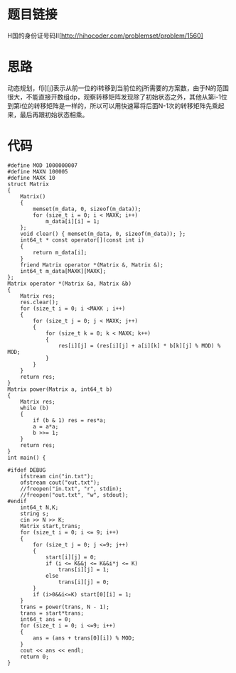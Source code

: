 ﻿# 题目链接
H国的身份证号码II[http://hihocoder.com/problemset/problem/1560]

# 思路
动态规划，f[i][j]表示从前一位的i转移到当前位的j所需要的方案数，由于N的范围很大，不能直接开数组dp，观察转移矩阵发现除了初始状态之外，其他从第i-1位到第i位的转移矩阵是一样的，所以可以用快速幂将后面N-1次的转移矩阵先乘起来，最后再跟初始状态相乘。

# 代码
	#define MOD 1000000007
	#define MAXN 100005
	#define MAXK 10
	struct Matrix
	{
		Matrix()
		{
			memset(m_data, 0, sizeof(m_data));
			for (size_t i = 0; i < MAXK; i++)
				m_data[i][i] = 1;
		};
		void clear() { memset(m_data, 0, sizeof(m_data)); };
		int64_t * const operator[](const int i)
		{
			return m_data[i];
		}
		friend Matrix operator *(Matrix &, Matrix &);
		int64_t m_data[MAXK][MAXK];
	};
	Matrix operator *(Matrix &a, Matrix &b)
	{
		Matrix res;
		res.clear();
		for (size_t i = 0; i <MAXK ; i++)
		{
			for (size_t j = 0; j < MAXK; j++)
			{
				for (size_t k = 0; k < MAXK; k++)
				{
					res[i][j] = (res[i][j] + a[i][k] * b[k][j] % MOD) % MOD;
				}
			}
		}
		return res;
	}
	Matrix power(Matrix a, int64_t b)
	{
		Matrix res;
		while (b)
		{
			if (b & 1) res = res*a;
			a = a*a;
			b >>= 1;
		}
		return res;
	}
	int main() {

	#ifdef DEBUG
		ifstream cin("in.txt");
		ofstream cout("out.txt");
		//freopen("in.txt", "r", stdin);
		//freopen("out.txt", "w", stdout);	
	#endif
		int64_t N,K;
		string s;
		cin >> N >> K;
		Matrix start,trans;
		for (size_t i = 0; i <= 9; i++)
		{
			for (size_t j = 0; j <=9; j++)
			{
				start[i][j] = 0;
				if (i <= K&&j <= K&&i*j <= K)
					trans[i][j] = 1;
				else
					trans[i][j] = 0;
			}
			if (i>0&&i<=K) start[0][i] = 1;
		}
		trans = power(trans, N - 1);
		trans = start*trans;
		int64_t ans = 0;
		for (size_t i = 0; i <=9; i++)
		{
			ans = (ans + trans[0][i]) % MOD;
		}
		cout << ans << endl;
		return 0;
	}